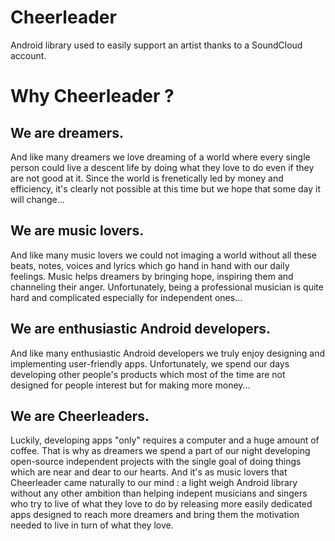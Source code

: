 # Cheerleader
Android library used to easily support an artist thanks to a SoundCloud account.

# Why Cheerleader ?

## We are dreamers.
And like many dreamers we love dreaming of a world where every single person could live a descent life by doing what they love to do even if they are not good at it. Since the world is frenetically led by money and efficiency, it's clearly not possible at this time but we hope that some day it will change...

## We are music lovers.
And like many music lovers we could not imaging a world without all these beats, notes, voices and lyrics which go hand in hand with our daily feelings. Music helps dreamers by bringing hope, inspiring them and channeling their anger. Unfortunately, being a professional musician is quite hard and complicated especially for independent ones...

## We are enthusiastic Android developers.
And like many enthusiastic Android developers we truly enjoy designing and implementing user-friendly apps. Unfortunately, we spend our days developing other people's products which most of the time are not designed for people interest but for making more money...

## We are Cheerleaders.
Luckily, developing apps "only" requires a computer and a huge amount of coffee. That is why as dreamers we spend a part of our night developing open-source independent projects with the single goal of doing things which are near and dear to our hearts. And it's as music lovers that Cheerleader came naturally to our mind : a light weigh Android library without any other ambition than helping indepent musicians and singers who try to live of what they love to do by releasing more easily dedicated apps designed to reach more dreamers and bring them the motivation needed to live in turn of what they love.
